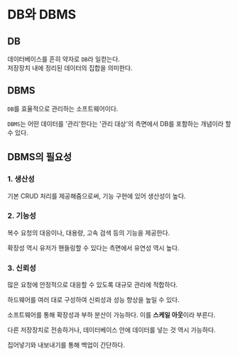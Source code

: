# DB와 DBMS

## DB

데이터베이스를 흔히 약자로 `DB`라 일컫는다.  
저장장치 내에 정리된 데이터의 집합을 의미한다.

## DBMS

`DB`를 효율적으로 관리하는 소프트웨어이다.

`DBMS`는 어떤 데이터를 '관리'한다는 '관리 대상'의 측면에서 DB를 포함하는 개념이라 할 수 있다.

## DBMS의 필요성

### 1. 생산성

기본 CRUD 처리를 제공해줌으로써, 기능 구현에 있어 생산성이 높다.

### 2. 기능성

복수 요청의 대응이나, 대용량, 고속 검색 등의 기능을 제공한다.  

확장성 역시 유저가 핸들링할 수 있다는 측면에서 유연성 역시 높다.

### 3. 신뢰성

많은 요청에 안정적으로 대응할 수 있도록 대규모 관리에 적합하다.  

하드웨어를 여러 대로 구성하여 신뢰성과 성능 향상을 높일 수 있다.

소프트웨어를 통해 확장성과 부하 분산이 가능하다. 이를 **스케일 아웃**이라 부른다.

다른 저장장치로 전송하거나, 데이터베이스 안에 데이터를 넣는 것 역시 가능하다.

집어넣기와 내보내기를 통해 백업이 간단하다.
